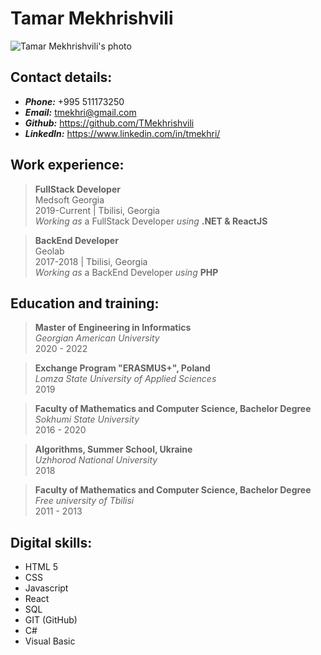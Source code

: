 # Tamar Mekhrishvili
![Tamar Mekhrishvili's photo](https://avatars.githubusercontent.com/u/30566356?s=400&u=687a885e44bab31eee64aae2a14999505c42569b&v=4)

## Contact details:
* **_Phone:_**  +995 511173250
* **_Email:_**  tmekhri@gmail.com
* **_Github:_** https://github.com/TMekhrishvili
* **_LinkedIn:_** https://www.linkedin.com/in/tmekhri/

## Work experience:  

> **FullStack Developer**  
Medsoft Georgia  
2019-Current | Tbilisi, Georgia  
_Working as_ a FullStack Developer _using_ **.NET & ReactJS**  

> **BackEnd Developer**  
Geolab  
2017-2018 | Tbilisi, Georgia  
_Working as_ a BackEnd Developer _using_ **PHP**  

## Education and training:  
> **Master of Engineering in Informatics**  
_Georgian American University_  
2020 - 2022  
  
> **Exchange Program "ERASMUS+", Poland**  
_Lomza State University of Applied Sciences_  
2019   
  
> **Faculty of Mathematics and Computer Science, Bachelor Degree**  
_Sokhumi State University_  
2016 - 2020  
  
  > **Algorithms, Summer School, Ukraine**  
_Uzhhorod National University_  
2018  
  
  > **Faculty of Mathematics and Computer Science, Bachelor Degree**  
_Free university of Tbilisi_  
2011 - 2013   
 
## Digital skills:  
* HTML 5
* CSS
* Javascript
* React
* SQL
* GIT (GitHub)
* C#
* Visual Basic